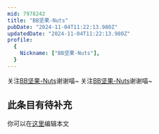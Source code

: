 ```yaml
---
mid: 7978242
title: "BB坚果-Nuts"
pubDate: "2024-11-04T11:22:13.980Z"
updatedDate: "2024-11-04T11:22:13.980Z"
profile:
  {
    Nickname: ["BB坚果-Nuts"],
  }
---
```


关注[BB坚果-Nuts](https://space.bilibili.com/7978242)谢谢喵~ 关注[BB坚果-Nuts](https://space.bilibili.com/7978242)谢谢喵~

## 此条目有待补充
你可以在[这里](https://github.com/Yuhanawa/VTuber.ICU-Content/edit/master/v/BB坚果-Nuts/index.md)编辑本文
